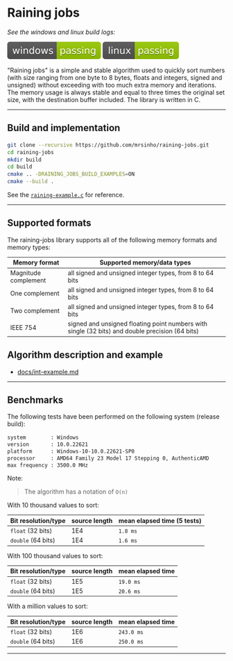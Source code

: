 # Raining jobs

_See the windows and linux build logs:_

[![](.shci/windows/exit_code.svg)](.shci/windows/log.md)
[![](.shci/linux/exit_code.svg)](.shci/linux/log.md)

"Raining jobs" is a simple and stable algorithm used to quickly sort numbers (with size ranging from one byte to 8 bytes, floats and integers, signed and unsigned) without exceeding with too much extra memory and iterations. The memory usage is always stable and equal to three times the original set size, with the destination buffer included. The library is written in C.

---

## Build and implementation

```bash
git clone --recursive https://github.com/mrsinho/raining-jobs.git
cd raining-jobs
mkdir build
cd build
cmake .. -DRAINING_JOBS_BUILD_EXAMPLES=ON
cmake --build .
```

See the [`raining-example.c`](./examples/src/raining-example.c) for reference.

---

## Supported formats

The raining-jobs library supports all of the following memory formats and memory types: 

|Memory format         | Supported memory/data types                                                                     | 
|----------------------|-------------------------------------------------------------------------------------------------|
|Magnitude complement  | all signed and unsigned integer types, from 8 to 64 bits                                        |
|One complement        | all signed and unsigned integer types, from 8 to 64 bits                                        |
|Two complement        | all signed and unsigned integer types, from 8 to 64 bits                                        |
|IEEE 754              | signed and unsigned floating point numbers with single (32 bits) and double precision (64 bits) |

## Algorithm description and example

 * [docs/int-example.md](./docs/int-example.md)

---


## Benchmarks

The following tests have been performed on the following system (release build):
```
system        : Windows
version       : 10.0.22621
platform      : Windows-10-10.0.22621-SP0
processor     : AMD64 Family 23 Model 17 Stepping 0, AuthenticAMD
max frequency : 3500.0 MHz
```

Note:
> The algorithm has a notation of `O(n)`

With 10 thousand values to sort:

|Bit resolution/type | source length        | mean elapsed time (5 tests) |
|--------------------|----------------------|-----------------------------|
|`float` (32 bits)   | 1E4                  | `1.8 ms`                    |
|`double` (64 bits)  | 1E4                  | `1.6 ms`                    |

With 100 thousand values to sort:

|Bit resolution/type | source length        | mean elapsed time |
|--------------------|----------------------|-------------------|
|`float` (32 bits)   | 1E5                  | `19.0 ms`         |
|`double` (64 bits)  | 1E5                  | `20.6 ms`         |

With a million values to sort:

|Bit resolution/type | source length        | mean elapsed time |
|--------------------|----------------------|-------------------|
|`float` (32 bits)   | 1E6                  | `243.0 ms`        |
|`double` (64 bits)  | 1E6                  | `250.0 ms`        |


---
